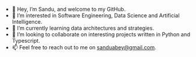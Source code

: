 - 👋 Hey, I’m Sandu, and welcome to my GitHub.
- 👀 I’m interested in Software Engineering, Data Science and Artificial Intelligence.
- 🌱 I’m currently learning data architectures and strategies.
- 💞️ I’m looking to collaborate on interesting projects written in Python and Typescript.
- 📫 Feel free to reach out to me on sanduabey@gmail.com.

<!---
sanduabey/sanduabey is a ✨ special ✨ repository because its `README.md` (this file) appears on your GitHub profile.
You can click the Preview link to take a look at your changes.
--->
